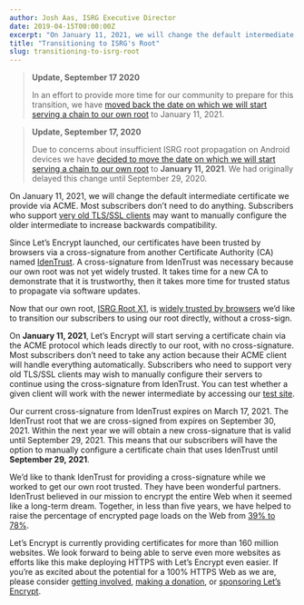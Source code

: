 ```yaml
---
author: Josh Aas, ISRG Executive Director
date: 2019-04-15T00:00:00Z
excerpt: "On January 11, 2021, we will change the default intermediate certificate we provide via ACME. Most subscribers don’t need to do anything. Subscribers who support very old TLS/SSL clients may want to manually configure the older intermediate to increase backwards compatibility."
title: "Transitioning to ISRG's Root"
slug: transitioning-to-isrg-root
---
```

> **Update, September 17 2020**
> 
> In an effort to provide more time for our community to prepare for this transition, we have [moved back the date on which we will start serving a chain to our own root](https://community.letsencrypt.org/t/transition-to-isrgs-root-delayed-until-jan-11-2020/125516/2) to January 11, 2021.

> **Update, September 17, 2020**
> 
> Due to concerns about insufficient ISRG root propagation on Android devices we have [decided to move the date on which we will start serving a chain to our own root](https://community.letsencrypt.org/t/transitioning-to-isrgs-root/94056) to **January 11, 2021**. We had originally delayed this change until September 29, 2020.

On January 11, 2021, we will change the default intermediate certificate we provide via ACME. Most subscribers don’t need to do anything. Subscribers who support [very old TLS/SSL clients](/docs/cert-compat/#known-incompatible) may want to manually configure the older intermediate to increase backwards compatibility.

Since Let’s Encrypt launched, our certificates have been trusted by browsers via a cross-signature from another Certificate Authority (CA) named [IdenTrust](https://www.identrust.com/). A cross-signature from IdenTrust was necessary because our own root was not yet widely trusted. It takes time for a new CA to demonstrate that it is trustworthy, then it takes more time for trusted status to propagate via software updates.

Now that our own root, [ISRG Root X1](https://letsencrypt.org/certificates/), is [widely trusted by browsers](https://letsencrypt.org/2018/08/06/trusted-by-all-major-root-programs.html) we’d like to transition our subscribers to using our root directly, without a cross-sign.

On <strong>January 11, 2021</strong>, Let’s Encrypt will start serving a certificate chain via the ACME protocol which leads directly to our root, with no cross-signature. Most subscribers don’t need to take any action because their ACME client will handle everything automatically. Subscribers who need to support very old TLS/SSL clients may wish to manually configure their servers to continue using the cross-signature from IdenTrust. You can test whether a given client will work with the newer intermediate by accessing our [test site](https://valid-isrgrootx1.letsencrypt.org/).

Our current cross-signature from IdenTrust expires on March 17, 2021. The IdenTrust root that we are cross-signed from expires on September 30, 2021. Within the next year we will obtain a new cross-signature that is valid until September 29, 2021. This means that our subscribers will have the option to manually configure a certificate chain that uses IdenTrust until <strong>September 29, 2021</strong>.

We’d like to thank IdenTrust for providing a cross-signature while we worked to get our own root trusted. They have been wonderful partners. IdenTrust believed in our mission to encrypt the entire Web when it seemed like a long-term dream. Together, in less than five years, we have helped to raise the percentage of encrypted page loads on the Web from [39% to 78%](https://letsencrypt.org/stats/#percent-pageloads).

Let’s Encrypt is currently providing certificates for more than 160 million websites. We look forward to being able to serve even more websites as efforts like this make deploying HTTPS with Let’s Encrypt even easier. If you’re as excited about the potential for a 100% HTTPS Web as we are, please consider [getting involved](https://letsencrypt.org/getinvolved/), [making a donation](https://letsencrypt.org/donate/), or [sponsoring Let’s Encrypt](https://letsencrypt.org/become-a-sponsor/).
